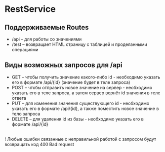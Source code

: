 # RestService

## Поддерживаемые Routes
- /api – для работы со значениями
- /test – возвращает HTML страницу с таблицей и проделанными операциями

## Виды возможных запросов для /api
- GET – чтобы получить значение какого-либо id - необходимо указать его в формате /api/{id} (значение будет в теле запроса)
- POST – чтобы отправить новое значение на сервер - необходимо указать его в теле запроса, а затем сервер вернёт id значения в теле ответа
- PUT – для изменения значения существующего id - необходимо указать его в формате /api/{id}, а также поместить новое значение в тело запроса
- DELETE – для удаления id из базы - необходимо указать его в формате /api/{id}
<br>
! Любые ошибки связанные с неправильной работой с запросом будут возвращать код 400 Bad request
